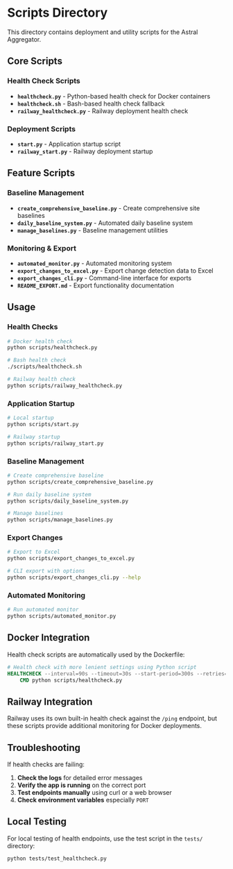 # Scripts Directory

This directory contains deployment and utility scripts for the Astral Aggregator.

## Core Scripts

### Health Check Scripts
- **`healthcheck.py`** - Python-based health check for Docker containers
- **`healthcheck.sh`** - Bash-based health check fallback
- **`railway_healthcheck.py`** - Railway deployment health check

### Deployment Scripts
- **`start.py`** - Application startup script
- **`railway_start.py`** - Railway deployment startup

## Feature Scripts

### Baseline Management
- **`create_comprehensive_baseline.py`** - Create comprehensive site baselines
- **`daily_baseline_system.py`** - Automated daily baseline system
- **`manage_baselines.py`** - Baseline management utilities

### Monitoring & Export
- **`automated_monitor.py`** - Automated monitoring system
- **`export_changes_to_excel.py`** - Export change detection data to Excel
- **`export_changes_cli.py`** - Command-line interface for exports
- **`README_EXPORT.md`** - Export functionality documentation

## Usage

### Health Checks
```bash
# Docker health check
python scripts/healthcheck.py

# Bash health check
./scripts/healthcheck.sh

# Railway health check
python scripts/railway_healthcheck.py
```

### Application Startup
```bash
# Local startup
python scripts/start.py

# Railway startup
python scripts/railway_start.py
```

### Baseline Management
```bash
# Create comprehensive baseline
python scripts/create_comprehensive_baseline.py

# Run daily baseline system
python scripts/daily_baseline_system.py

# Manage baselines
python scripts/manage_baselines.py
```

### Export Changes
```bash
# Export to Excel
python scripts/export_changes_to_excel.py

# CLI export with options
python scripts/export_changes_cli.py --help
```

### Automated Monitoring
```bash
# Run automated monitor
python scripts/automated_monitor.py
```

## Docker Integration

Health check scripts are automatically used by the Dockerfile:

```dockerfile
# Health check with more lenient settings using Python script
HEALTHCHECK --interval=90s --timeout=30s --start-period=300s --retries=3 \
    CMD python scripts/healthcheck.py
```

## Railway Integration

Railway uses its own built-in health check against the `/ping` endpoint, but these scripts provide additional monitoring for Docker deployments.

## Troubleshooting

If health checks are failing:

1. **Check the logs** for detailed error messages
2. **Verify the app is running** on the correct port
3. **Test endpoints manually** using curl or a web browser
4. **Check environment variables** especially `PORT`

## Local Testing

For local testing of health endpoints, use the test script in the `tests/` directory:

```bash
python tests/test_healthcheck.py
``` 